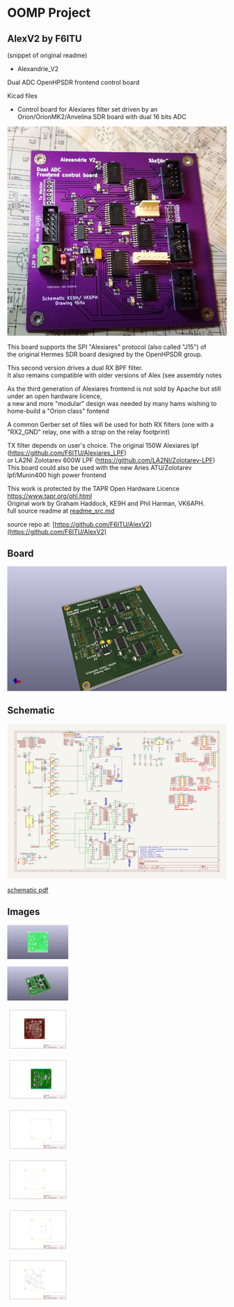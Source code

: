 # OOMP Project  
## AlexV2  by F6ITU  
  
(snippet of original readme)  
  
- Alexandrie_V2  
  
Dual ADC OpenHPSDR frontend control board  
  
Kicad files  
  
* Control board for Alexiares filter set driven by an Orion/OrionMK2/Anvelina SDR board with dual 16 bits ADC  
  
![aka "Alexandrie V2](https://github.com/F6ITU/AlexV2/blob/main/AlexV2_front.jpg)  
  
This board supports the SPI "Alexiares" protocol (also called "J15") of   
the original Hermes SDR board designed by the OpenHPSDR group.  
  
This second version drives a dual RX BPF filter.   
It also remains compatible with older versions of Alex (see assembly notes  
  
As the third generation of Alexiares frontend is not sold by Apache but still under an open hardware licence,   
a new and more "modular" design was needed by many hams wishing to home-build a "Orion class" fontend  
  
A common Gerber set of files will be used for both RX filters (one with a "RX2_GND" relay, one with a strap on the relay footprint)  
  
TX filter depends on user's choice. The original 150W Alexiares lpf (https://github.com/F6ITU/Alexiares_LPF)  
or LA2NI Zolotarev 600W LPF (https://github.com/LA2NI/Zolotarev-LPF)  
This board could also be used with the new Aries ATU/Zolotarev lpf/Munin400 high power frontend  
  
This work is protected by the TAPR Open Hardware Licence https://www.tapr.org/ohl.html  
Original work by Graham Haddock, KE9H and Phil Harman, VK6APH.  
  full source readme at [readme_src.md](readme_src.md)  
  
source repo at: [https://github.com/F6ITU/AlexV2](https://github.com/F6ITU/AlexV2)  
## Board  
  
[![working_3d.png](working_3d_600.png)](working_3d.png)  
## Schematic  
  
[![working_schematic.png](working_schematic_600.png)](working_schematic.png)  
  
[schematic pdf](working_schematic.pdf)  
## Images  
  
[![working_3D_bottom.png](working_3D_bottom_140.png)](working_3D_bottom.png)  
  
[![working_3D_top.png](working_3D_top_140.png)](working_3D_top.png)  
  
[![working_assembly_page_01.png](working_assembly_page_01_140.png)](working_assembly_page_01.png)  
  
[![working_assembly_page_02.png](working_assembly_page_02_140.png)](working_assembly_page_02.png)  
  
[![working_assembly_page_03.png](working_assembly_page_03_140.png)](working_assembly_page_03.png)  
  
[![working_assembly_page_04.png](working_assembly_page_04_140.png)](working_assembly_page_04.png)  
  
[![working_assembly_page_05.png](working_assembly_page_05_140.png)](working_assembly_page_05.png)  
  
[![working_assembly_page_06.png](working_assembly_page_06_140.png)](working_assembly_page_06.png)  

